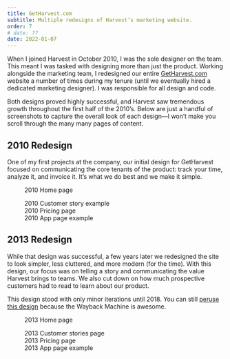 ```yaml
---
title: GetHarvest.com
subtitle: Multiple redesigns of Harvest’s marketing website.
order: 7
# date: ??
date: 2022-01-07
---
```


<div class="inner">

When I joined Harvest in October 2010, I was the sole designer on the team. This meant I was tasked with designing more than just the product. Working alongside the marketing team, I redesigned our entire [GetHarvest.com](https://getharvest.com) website a number of times during my tenure (until we eventually hired a dedicated marketing designer). I was responsible for all design and code.

Both designs proved highly successful, and Harvest saw tremendous growth throughout the first half of the 2010’s. Below are just a handful of screenshots to capture the overall look of each design—I won’t make you scroll through the many many pages of content.

## 2010 Redesign

One of my first projects at the company, our initial design for GetHarvest focused on communicating the core tenants of the product: track your time, analyze it, and invoice it. It’s what we do best and we make it simple.

</div>

<figure>
  <div>
    <div class="bordered">
      <img src="/images/work/getharvest-2012-home.png" alt="" class="shadowed" data-zoomable>
    </div>
    <figcaption>2010 Home page</figcaption>
  </div>
</figure>

<figure class="side-by-side">
  <div>
    <div class="bordered">
      <img src="/images/work/getharvest-2012-customer-story.png" alt="" class="shadowed" data-zoomable>
    </div>
    <figcaption>2010 Customer story example</figcaption>
  </div>
  <div>
    <div class="bordered">
      <img src="/images/work/getharvest-2012-pricing.png" alt="" class="shadowed" data-zoomable>
    </div>
    <figcaption>2010 Pricing page</figcaption>
  </div>
  <div>
    <div class="bordered">
      <img src="/images/work/getharvest-2012-app.png" alt="" class="shadowed" data-zoomable>
    </div>
    <figcaption>2010 App page example</figcaption>
  </div>
</figure>

</section>

<section class="post">

<div class="inner">

## 2013 Redesign

While that design was successful, a few years later we redesigned the site to look simpler, less cluttered, and more modern (for the time). With this design, our focus was on telling a story and communicating the value Harvest brings to teams. We also cut down on how much prospective customers had to read to learn about our product.

This design stood with only minor iterations until 2018. You can still [peruse this design](https://web.archive.org/web/20140122220221/http://www.getharvest.com/features/time-tracking) because the Wayback Machine is awesome.

</div>

<figure>
  <div>
    <div class="bordered">
      <img src="/images/work/getharvest-2014-home.png" alt="" class="shadowed" data-zoomable>
    </div>
    <figcaption>2013 Home page</figcaption>
  </div>
</figure>

<figure class="side-by-side">
  <div>
    <div class="bordered">
      <img src="/images/work/getharvest-2014-customers.png" alt="" class="shadowed" data-zoomable>
    </div>
    <figcaption>2013 Customer stories page</figcaption>
  </div>
  <div>
    <div class="bordered">
      <img src="/images/work/getharvest-2014-pricing.png" alt="" class="shadowed" data-zoomable>
    </div>
    <figcaption>2013 Pricing page</figcaption>
  </div>
  <div>
    <div class="bordered">
      <img src="/images/work/getharvest-2014-app.png" alt="" class="shadowed" data-zoomable>
    </div>
    <figcaption>2013 App page example</figcaption>
  </div>
</figure>
